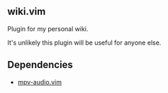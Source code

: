## wiki.vim

Plugin for my personal wiki.

It's unlikely this plugin will be useful for anyone else.


## Dependencies

- [mpv-audio.vim](https://github.com/francium/mpv-audio.vim)
